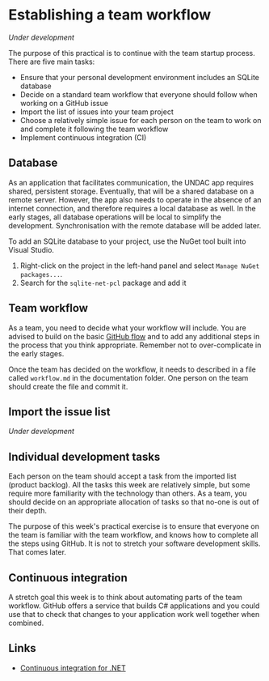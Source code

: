 # Establishing a team workflow

*Under development*

The purpose of this practical is to continue with the team startup process. There are
five main tasks:

* Ensure that your personal development environment includes an SQLite database
* Decide on a standard team workflow that everyone should follow when working on a
  GitHub issue
* Import the list of issues into your team project
* Choose a relatively simple issue for each person on the team to work on and complete
  it following the team workflow
* Implement continuous integration (CI)

## Database

As an application that facilitates communication, the UNDAC app requires shared, persistent 
storage. Eventually, that will be a shared database on a remote server. However, the app
also needs to operate in the absence of an internet connection, and therefore requires a
local database as well. In the early stages, all database operations will be local to simplify 
the development. Synchronisation with the remote database will be added later.

To add an SQLite database to your project, use the NuGet tool built into Visual Studio. 

1. Right-click on the project in the left-hand panel and select `Manage NuGet packages...`.
2. Search for the `sqlite-net-pcl` package and add it

## Team workflow

As a team, you need to decide what your workflow will include. You are advised to build on
the basic [GitHub flow](https://docs.github.com/en/get-started/quickstart/github-flow) and to add any additional steps in the process that you think 
appropriate. Remember not to over-complicate in the early stages.

Once the team has decided on the workflow, it needs to described in a file called 
`workflow.md` in the documentation folder. One person on the team should create the file
and commit it.

## Import the issue list

*Under development*

## Individual development tasks

Each person on the team should accept a task from the imported list (product backlog). All the
tasks this week are relatively simple, but some require more familiarity with the technology
than others. As a team, you should decide on an appropriate allocation of tasks so that no-one 
is out of their depth.

The purpose of this week's practical exercise is to ensure that everyone on the team is familiar
with the team workflow, and knows how to complete all the steps using GitHub. It is not to stretch 
your software development skills. That comes later.

## Continuous integration

A stretch goal this week is to think about automating parts of the team workflow. GitHub offers
a service that builds C# applications and you could use that to check that changes to your 
application work well together when combined. 

## Links

* [Continuous integration for .NET](https://docs.github.com/en/actions/automating-builds-and-tests/building-and-testing-net)
